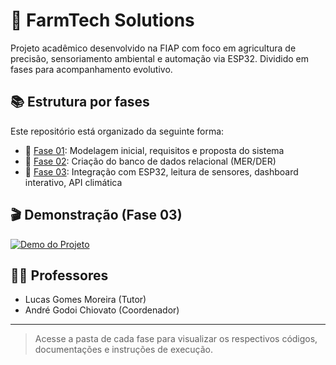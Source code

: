 # 🌱 FarmTech Solutions

Projeto acadêmico desenvolvido na FIAP com foco em agricultura de precisão, sensoriamento ambiental e automação via ESP32. Dividido em fases para acompanhamento evolutivo.

## 📚 Estrutura por fases

Este repositório está organizado da seguinte forma:

- 📁 [Fase 01](Fase_01/README.md): Modelagem inicial, requisitos e proposta do sistema
- 📁 [Fase 02](Fase_02/README.md): Criação do banco de dados relacional (MER/DER)
- 📁 [Fase 03](Fase_03/README.md): Integração com ESP32, leitura de sensores, dashboard interativo, API climática

## 🎬 Demonstração (Fase 03)

[![Demo do Projeto](https://img.youtube.com/vi/D1dbePHdDAo/mqdefault.jpg)](https://youtu.be/D1dbePHdDAo)

## 👨‍🏫 Professores
- Lucas Gomes Moreira (Tutor)
- André Godoi Chiovato (Coordenador)

---

> Acesse a pasta de cada fase para visualizar os respectivos códigos, documentações e instruções de execução.
